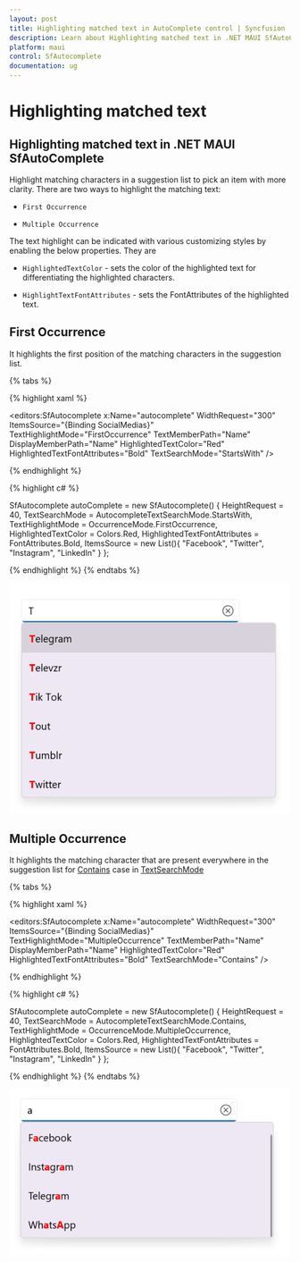 ```yaml
---
layout: post
title: Highlighting matched text in AutoComplete control | Syncfusion
description: Learn about Highlighting matched text in .NET MAUI SfAutoComplete (SfAutocomplete) control and more details.
platform: maui
control: SfAutocomplete
documentation: ug
---
```


# Highlighting matched text

## Highlighting matched text in .NET MAUI SfAutoComplete

Highlight matching characters in a suggestion list to pick an item with more clarity. There are two ways to highlight the matching text:

*   `First Occurrence`

*   `Multiple Occurrence`

The text highlight can be indicated with various customizing styles by enabling the below properties. They are

*   `HighlightedTextColor` - sets the color of the highlighted text for differentiating the highlighted characters.

*   `HighlightTextFontAttributes` - sets the FontAttributes of the highlighted text.

## First Occurrence
It highlights the first position of the matching characters in the suggestion list.

{% tabs %}

{% highlight xaml %}

 <editors:SfAutocomplete x:Name="autocomplete"
      WidthRequest="300"
      ItemsSource="{Binding SocialMedias}"
      TextHighlightMode="FirstOccurrence"
      TextMemberPath="Name"
      DisplayMemberPath="Name"
      HighlightedTextColor="Red"
      HighlightedTextFontAttributes="Bold"
      TextSearchMode="StartsWith" />

{% endhighlight %}

{% highlight c# %}

SfAutocomplete autoComplete = new SfAutocomplete() 
{
 HeightRequest = 40,
 TextSearchMode = AutocompleteTextSearchMode.StartsWith,
 TextHighlightMode = OccurrenceMode.FirstOccurrence,
 HighlightedTextColor = Colors.Red,
 HighlightedTextFontAttributes = FontAttributes.Bold,
 ItemsSource = new List<string>(){ "Facebook", "Twitter", "Instagram", "LinkedIn" }
};

{% endhighlight %}
{% endtabs %}

![HighlightText Image](images/HighlightingText/firstoccurrence.png)

## Multiple Occurrence

It highlights the matching character that are present everywhere in the suggestion list for [Contains](https://help.syncfusion.com/cr/maui/Syncfusion.Maui.Inputs.AutocompleteTextSearchMode.html#Syncfusion_Maui_Inputs_AutocompleteTextSearchMode_Contains) case in [TextSearchMode](https://help.syncfusion.com/cr/maui/Syncfusion.Maui.Inputs.SfAutocomplete.html#Syncfusion_Maui_Inputs_SfAutocomplete_TextSearchMode)

{% tabs %}

{% highlight xaml %}

 <editors:SfAutocomplete x:Name="autocomplete"
     WidthRequest="300"
     ItemsSource="{Binding SocialMedias}"
     TextHighlightMode="MultipleOccurrence"
     TextMemberPath="Name"
     DisplayMemberPath="Name"
     HighlightedTextColor="Red"
     HighlightedTextFontAttributes="Bold"
     TextSearchMode="Contains" />

{% endhighlight %}

{% highlight c# %}

SfAutocomplete autoComplete = new SfAutocomplete() 
{
 HeightRequest = 40,
 TextSearchMode = AutocompleteTextSearchMode.Contains,
 TextHighlightMode = OccurrenceMode.MultipleOccurrence,
 HighlightedTextColor = Colors.Red,
 HighlightedTextFontAttributes = FontAttributes.Bold,
 ItemsSource = new List<string>(){ "Facebook", "Twitter", "Instagram", "LinkedIn" }
};

{% endhighlight %}
{% endtabs %}

![HighlightText Image](images/HighlightingText/multipleoccurrence.png)